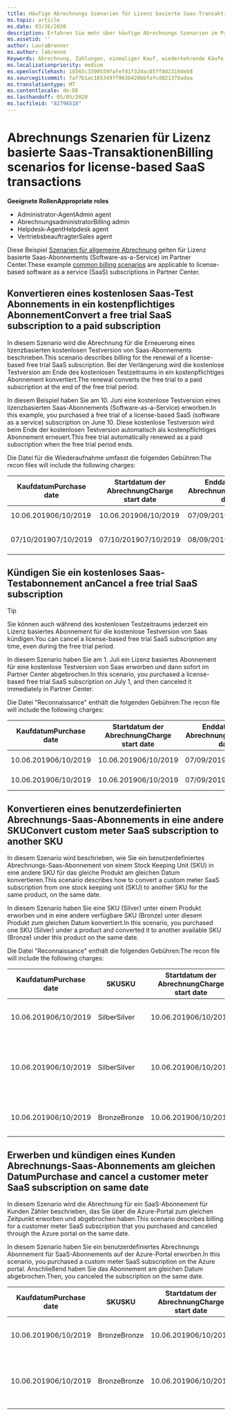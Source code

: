 ```yaml
---
title: Häufige Abrechnungs Szenarien für Lizenz basierte Saas-Transaktionen | Partner Center
ms.topic: article
ms.date: 03/26/2020
description: Erfahren Sie mehr über häufige Abrechnungs Szenarien im Partner Center für Lizenz basierte Saas-Transaktionen.
ms.assetid: ''
author: LauraBrenner
ms.author: labrenne
Keywords: Abrechnung, Zahlungen, einmaliger Kauf, wiederkehrende Käufe, Abonnements, Arbeitsplätze
ms.localizationpriority: medium
ms.openlocfilehash: 18565c3390559fafefd1f32dac85ff0d2310deb8
ms.sourcegitcommit: faf7b1ac1653497f963b428bbfafcd821378adaa
ms.translationtype: MT
ms.contentlocale: de-DE
ms.lasthandoff: 05/05/2020
ms.locfileid: "82798518"
---
```

# <a name="billing-scenarios-for-license-based-saas-transactions"></a><span data-ttu-id="d55f8-104">Abrechnungs Szenarien für Lizenz basierte Saas-Transaktionen</span><span class="sxs-lookup"><span data-stu-id="d55f8-104">Billing scenarios for license-based SaaS transactions</span></span>

<span data-ttu-id="d55f8-105">**Geeignete Rollen**</span><span class="sxs-lookup"><span data-stu-id="d55f8-105">**Appropriate roles**</span></span>

- <span data-ttu-id="d55f8-106">Administrator-Agent</span><span class="sxs-lookup"><span data-stu-id="d55f8-106">Admin agent</span></span>
- <span data-ttu-id="d55f8-107">Abrechnungsadministrator</span><span class="sxs-lookup"><span data-stu-id="d55f8-107">Billing admin</span></span>
- <span data-ttu-id="d55f8-108">Helpdesk-Agent</span><span class="sxs-lookup"><span data-stu-id="d55f8-108">Helpdesk agent</span></span>
- <span data-ttu-id="d55f8-109">Vertriebsbeauftragter</span><span class="sxs-lookup"><span data-stu-id="d55f8-109">Sales agent</span></span>


<span data-ttu-id="d55f8-110">Diese Beispiel [Szenarien für allgemeine Abrechnung](common-billing-scenarios.md) gelten für Lizenz basierte Saas-Abonnements (Software-as-a-Service) im Partner Center.</span><span class="sxs-lookup"><span data-stu-id="d55f8-110">These example [common billing scenarios](common-billing-scenarios.md) are applicable to license-based software as a service (SaaS) subscriptions in Partner Center.</span></span>

## <a name="convert-a-free-trial-saas-subscription-to-a-paid-subscription"></a><span data-ttu-id="d55f8-111">Konvertieren eines kostenlosen Saas-Test Abonnements in ein kostenpflichtiges Abonnement</span><span class="sxs-lookup"><span data-stu-id="d55f8-111">Convert a free trial SaaS subscription to a paid subscription</span></span>

<span data-ttu-id="d55f8-112">In diesem Szenario wird die Abrechnung für die Erneuerung eines lizenzbasierten kostenlosen Testversion von Saas-Abonnements beschrieben.</span><span class="sxs-lookup"><span data-stu-id="d55f8-112">This scenario describes billing for the renewal of a license-based free trial SaaS subscription.</span></span> <span data-ttu-id="d55f8-113">Bei der Verlängerung wird die kostenlose Testversion am Ende des kostenlosen Testzeitraums in ein kostenpflichtiges Abonnement konvertiert.</span><span class="sxs-lookup"><span data-stu-id="d55f8-113">The renewal converts the free trial to a paid subscription at the end of the free trial period.</span></span>

<span data-ttu-id="d55f8-114">In diesem Beispiel haben Sie am 10. Juni eine kostenlose Testversion eines lizenzbasierten Saas-Abonnements (Software-as-a-Service) erworben.</span><span class="sxs-lookup"><span data-stu-id="d55f8-114">In this example, you purchased a free trial of a license-based SaaS (software as a service) subscription on June 10.</span></span> <span data-ttu-id="d55f8-115">Diese kostenlose Testversion wird beim Ende der kostenlosen Testversion automatisch als kostenpflichtiges Abonnement erneuert.</span><span class="sxs-lookup"><span data-stu-id="d55f8-115">This free trial automatically renewed as a paid subscription when the free trial period ends.</span></span>

<span data-ttu-id="d55f8-116">Die Datei für die Wiederaufnahme umfasst die folgenden Gebühren:</span><span class="sxs-lookup"><span data-stu-id="d55f8-116">The recon files will include the following charges:</span></span>

| <span data-ttu-id="d55f8-117">Kaufdatum</span><span class="sxs-lookup"><span data-stu-id="d55f8-117">Purchase date</span></span> | <span data-ttu-id="d55f8-118">Startdatum der Abrechnung</span><span class="sxs-lookup"><span data-stu-id="d55f8-118">Charge start date</span></span> | <span data-ttu-id="d55f8-119">Enddatum der Abrechnung</span><span class="sxs-lookup"><span data-stu-id="d55f8-119">Charge end date</span></span> | <span data-ttu-id="d55f8-120">Unit price</span><span class="sxs-lookup"><span data-stu-id="d55f8-120">Unit price</span></span> | <span data-ttu-id="d55f8-121">Einheiten Menge</span><span class="sxs-lookup"><span data-stu-id="d55f8-121">Unit quantity</span></span> | <span data-ttu-id="d55f8-122">Gesamtbetrag</span><span class="sxs-lookup"><span data-stu-id="d55f8-122">Total amount</span></span> | <span data-ttu-id="d55f8-123">Gebührenart</span><span class="sxs-lookup"><span data-stu-id="d55f8-123">Charge type</span></span> | <span data-ttu-id="d55f8-124">Abonnement Beschreibung</span><span class="sxs-lookup"><span data-stu-id="d55f8-124">Subscription description</span></span> |
| ------------- | ----------------- | --------------- | ---------- | ------------- | ------------ | ----------- | ----------------- |
| <span data-ttu-id="d55f8-125">10.06.2019</span><span class="sxs-lookup"><span data-stu-id="d55f8-125">06/10/2019</span></span> | <span data-ttu-id="d55f8-126">10.06.2019</span><span class="sxs-lookup"><span data-stu-id="d55f8-126">06/10/2019</span></span> | <span data-ttu-id="d55f8-127">07/09/2019</span><span class="sxs-lookup"><span data-stu-id="d55f8-127">07/09/2019</span></span> | <span data-ttu-id="d55f8-128">0 USD</span><span class="sxs-lookup"><span data-stu-id="d55f8-128">$0</span></span> | <span data-ttu-id="d55f8-129">1</span><span class="sxs-lookup"><span data-stu-id="d55f8-129">1</span></span> | <span data-ttu-id="d55f8-130">0 USD</span><span class="sxs-lookup"><span data-stu-id="d55f8-130">$0</span></span> | <span data-ttu-id="d55f8-131">„Neu“,</span><span class="sxs-lookup"><span data-stu-id="d55f8-131">New</span></span> | <span data-ttu-id="d55f8-132">Kostenlose Testversion</span><span class="sxs-lookup"><span data-stu-id="d55f8-132">Free trial</span></span> |
| <span data-ttu-id="d55f8-133">07/10/2019</span><span class="sxs-lookup"><span data-stu-id="d55f8-133">07/10/2019</span></span> | <span data-ttu-id="d55f8-134">07/10/2019</span><span class="sxs-lookup"><span data-stu-id="d55f8-134">07/10/2019</span></span> | <span data-ttu-id="d55f8-135">08/09/2019</span><span class="sxs-lookup"><span data-stu-id="d55f8-135">08/09/2019</span></span> | <span data-ttu-id="d55f8-136">2 USD</span><span class="sxs-lookup"><span data-stu-id="d55f8-136">$2</span></span> | <span data-ttu-id="d55f8-137">1</span><span class="sxs-lookup"><span data-stu-id="d55f8-137">1</span></span> | <span data-ttu-id="d55f8-138">2 USD</span><span class="sxs-lookup"><span data-stu-id="d55f8-138">$2</span></span> | <span data-ttu-id="d55f8-139">Erneuern</span><span class="sxs-lookup"><span data-stu-id="d55f8-139">Renew</span></span> | <span data-ttu-id="d55f8-140">Kostenpflichtiges Abonnement</span><span class="sxs-lookup"><span data-stu-id="d55f8-140">Paid subscription</span></span> |

## <a name="cancel-a-free-trial-saas-subscription"></a><span data-ttu-id="d55f8-141">Kündigen Sie ein kostenloses Saas-Testabonnement an</span><span class="sxs-lookup"><span data-stu-id="d55f8-141">Cancel a free trial SaaS subscription</span></span>

> [!TIP]
> <span data-ttu-id="d55f8-142">Sie können auch während des kostenlosen Testzeitraums jederzeit ein Lizenz basiertes Abonnement für die kostenlose Testversion von Saas kündigen.</span><span class="sxs-lookup"><span data-stu-id="d55f8-142">You can cancel a license-based free trial SaaS subscription any time, even during the free trial period.</span></span>

<span data-ttu-id="d55f8-143">In diesem Szenario haben Sie am 1. Juli ein Lizenz basiertes Abonnement für eine kostenlose Testversion von Saas erworben und dann sofort im Partner Center abgebrochen.</span><span class="sxs-lookup"><span data-stu-id="d55f8-143">In this scenario, you purchased a license-based free trial SaaS subscription on July 1, and then canceled it immediately in Partner Center.</span></span>

<span data-ttu-id="d55f8-144">Die Datei "Reconnaissance" enthält die folgenden Gebühren:</span><span class="sxs-lookup"><span data-stu-id="d55f8-144">The recon file will include the following charges:</span></span>

| <span data-ttu-id="d55f8-145">Kaufdatum</span><span class="sxs-lookup"><span data-stu-id="d55f8-145">Purchase date</span></span> | <span data-ttu-id="d55f8-146">Startdatum der Abrechnung</span><span class="sxs-lookup"><span data-stu-id="d55f8-146">Charge start date</span></span> | <span data-ttu-id="d55f8-147">Enddatum der Abrechnung</span><span class="sxs-lookup"><span data-stu-id="d55f8-147">Charge end date</span></span> | <span data-ttu-id="d55f8-148">Unit price</span><span class="sxs-lookup"><span data-stu-id="d55f8-148">Unit price</span></span> | <span data-ttu-id="d55f8-149">Einheiten Menge</span><span class="sxs-lookup"><span data-stu-id="d55f8-149">Unit quantity</span></span> | <span data-ttu-id="d55f8-150">Gesamtbetrag</span><span class="sxs-lookup"><span data-stu-id="d55f8-150">Total amount</span></span> | <span data-ttu-id="d55f8-151">Gebührenart</span><span class="sxs-lookup"><span data-stu-id="d55f8-151">Charge type</span></span> | <span data-ttu-id="d55f8-152">Abonnement Beschreibung</span><span class="sxs-lookup"><span data-stu-id="d55f8-152">Subscription description</span></span> |
| ------------- | ----------------- | --------------- | ---------- | ------------- | ------------ | ----------- | ----------------- |
| <span data-ttu-id="d55f8-153">10.06.2019</span><span class="sxs-lookup"><span data-stu-id="d55f8-153">06/10/2019</span></span> | <span data-ttu-id="d55f8-154">10.06.2019</span><span class="sxs-lookup"><span data-stu-id="d55f8-154">06/10/2019</span></span> | <span data-ttu-id="d55f8-155">07/09/2019</span><span class="sxs-lookup"><span data-stu-id="d55f8-155">07/09/2019</span></span> | <span data-ttu-id="d55f8-156">0 USD</span><span class="sxs-lookup"><span data-stu-id="d55f8-156">$0</span></span> | <span data-ttu-id="d55f8-157">11</span><span class="sxs-lookup"><span data-stu-id="d55f8-157">11</span></span> | <span data-ttu-id="d55f8-158">0 USD</span><span class="sxs-lookup"><span data-stu-id="d55f8-158">$0</span></span> | <span data-ttu-id="d55f8-159">„Neu“,</span><span class="sxs-lookup"><span data-stu-id="d55f8-159">New</span></span> | <span data-ttu-id="d55f8-160">Kostenlose Testversion</span><span class="sxs-lookup"><span data-stu-id="d55f8-160">Free trial</span></span> |
| <span data-ttu-id="d55f8-161">10.06.2019</span><span class="sxs-lookup"><span data-stu-id="d55f8-161">06/10/2019</span></span> | <span data-ttu-id="d55f8-162">10.06.2019</span><span class="sxs-lookup"><span data-stu-id="d55f8-162">06/10/2019</span></span> | <span data-ttu-id="d55f8-163">07/09/2019</span><span class="sxs-lookup"><span data-stu-id="d55f8-163">07/09/2019</span></span> | <span data-ttu-id="d55f8-164">0 USD</span><span class="sxs-lookup"><span data-stu-id="d55f8-164">$0</span></span> | <span data-ttu-id="d55f8-165">11</span><span class="sxs-lookup"><span data-stu-id="d55f8-165">11</span></span> | <span data-ttu-id="d55f8-166">0 USD</span><span class="sxs-lookup"><span data-stu-id="d55f8-166">$0</span></span> | <span data-ttu-id="d55f8-167">Abbrechen</span><span class="sxs-lookup"><span data-stu-id="d55f8-167">Cancel</span></span> | <span data-ttu-id="d55f8-168">Kostenlose Testversion</span><span class="sxs-lookup"><span data-stu-id="d55f8-168">Free trial</span></span> |

## <a name="convert-custom-meter-saas-subscription-to-another-sku"></a><span data-ttu-id="d55f8-169">Konvertieren eines benutzerdefinierten Abrechnungs-Saas-Abonnements in eine andere SKU</span><span class="sxs-lookup"><span data-stu-id="d55f8-169">Convert custom meter SaaS subscription to another SKU</span></span>

<span data-ttu-id="d55f8-170">In diesem Szenario wird beschrieben, wie Sie ein benutzerdefiniertes Abrechnungs-Saas-Abonnement von einem Stock Keeping Unit (SKU) in eine andere SKU für das gleiche Produkt am gleichen Datum konvertieren.</span><span class="sxs-lookup"><span data-stu-id="d55f8-170">This scenario describes how to convert a custom meter SaaS subscription from one stock keeping unit (SKU) to another SKU for the same product, on the same date.</span></span>

<span data-ttu-id="d55f8-171">In diesem Szenario haben Sie eine SKU (Silver) unter einem Produkt erworben und in eine andere verfügbare SKU (Bronze) unter diesem Produkt zum gleichen Datum konvertiert.</span><span class="sxs-lookup"><span data-stu-id="d55f8-171">In this scenario, you purchased one SKU (Silver) under a product and converted it to another available SKU (Bronze) under this product on the same date.</span></span>

<span data-ttu-id="d55f8-172">Die Datei "Reconnaissance" enthält die folgenden Gebühren:</span><span class="sxs-lookup"><span data-stu-id="d55f8-172">The recon file will include the following charges:</span></span>

| <span data-ttu-id="d55f8-173">Kaufdatum</span><span class="sxs-lookup"><span data-stu-id="d55f8-173">Purchase date</span></span> | <span data-ttu-id="d55f8-174">SKU</span><span class="sxs-lookup"><span data-stu-id="d55f8-174">SKU</span></span> | <span data-ttu-id="d55f8-175">Startdatum der Abrechnung</span><span class="sxs-lookup"><span data-stu-id="d55f8-175">Charge start date</span></span> | <span data-ttu-id="d55f8-176">Enddatum der Abrechnung</span><span class="sxs-lookup"><span data-stu-id="d55f8-176">Charge end date</span></span> | <span data-ttu-id="d55f8-177">Unit price</span><span class="sxs-lookup"><span data-stu-id="d55f8-177">Unit price</span></span> | <span data-ttu-id="d55f8-178">Einheiten Menge</span><span class="sxs-lookup"><span data-stu-id="d55f8-178">Unit quantity</span></span> | <span data-ttu-id="d55f8-179">Gesamtbetrag</span><span class="sxs-lookup"><span data-stu-id="d55f8-179">Total amount</span></span> | <span data-ttu-id="d55f8-180">Gebührenart</span><span class="sxs-lookup"><span data-stu-id="d55f8-180">Charge type</span></span> | <span data-ttu-id="d55f8-181">Abonnement Beschreibung</span><span class="sxs-lookup"><span data-stu-id="d55f8-181">Subscription description</span></span> |
| ------------- | ----------------- | ----------------- | --------------- | ---------- | ------------- | ------------ | ----------- | ----------------- |
| <span data-ttu-id="d55f8-182">10.06.2019</span><span class="sxs-lookup"><span data-stu-id="d55f8-182">06/10/2019</span></span> | <span data-ttu-id="d55f8-183">Silber</span><span class="sxs-lookup"><span data-stu-id="d55f8-183">Silver</span></span> | <span data-ttu-id="d55f8-184">10.06.2019</span><span class="sxs-lookup"><span data-stu-id="d55f8-184">06/10/2019</span></span> | <span data-ttu-id="d55f8-185">10.06.2019</span><span class="sxs-lookup"><span data-stu-id="d55f8-185">06/10/2019</span></span> | <span data-ttu-id="d55f8-186">20 USD</span><span class="sxs-lookup"><span data-stu-id="d55f8-186">$20</span></span> | <span data-ttu-id="d55f8-187">1</span><span class="sxs-lookup"><span data-stu-id="d55f8-187">1</span></span> | <span data-ttu-id="d55f8-188">20 USD</span><span class="sxs-lookup"><span data-stu-id="d55f8-188">$20</span></span> | <span data-ttu-id="d55f8-189">„Neu“,</span><span class="sxs-lookup"><span data-stu-id="d55f8-189">New</span></span> | <span data-ttu-id="d55f8-190">Benutzerdefiniertes Abrechnungs Abonnement für Saas</span><span class="sxs-lookup"><span data-stu-id="d55f8-190">Custom meter SaaS subscription</span></span> |
| <span data-ttu-id="d55f8-191">10.06.2019</span><span class="sxs-lookup"><span data-stu-id="d55f8-191">06/10/2019</span></span> | <span data-ttu-id="d55f8-192">Silber</span><span class="sxs-lookup"><span data-stu-id="d55f8-192">Silver</span></span> | <span data-ttu-id="d55f8-193">10.06.2019</span><span class="sxs-lookup"><span data-stu-id="d55f8-193">06/10/2019</span></span> | <span data-ttu-id="d55f8-194">10.06.2019</span><span class="sxs-lookup"><span data-stu-id="d55f8-194">06/10/2019</span></span> | <span data-ttu-id="d55f8-195">20 USD</span><span class="sxs-lookup"><span data-stu-id="d55f8-195">$20</span></span> | <span data-ttu-id="d55f8-196">1</span><span class="sxs-lookup"><span data-stu-id="d55f8-196">1</span></span> | <span data-ttu-id="d55f8-197">-$20</span><span class="sxs-lookup"><span data-stu-id="d55f8-197">-$20</span></span> | <span data-ttu-id="d55f8-198">Convert</span><span class="sxs-lookup"><span data-stu-id="d55f8-198">Convert</span></span> | <span data-ttu-id="d55f8-199">Anteilsmäßig angeforderte Rechnung für benutzerdefiniertes Abrechnungs-Saas-Abonnement</span><span class="sxs-lookup"><span data-stu-id="d55f8-199">Prorated rebill for custom meter SaaS subscription</span></span> |
| <span data-ttu-id="d55f8-200">10.06.2019</span><span class="sxs-lookup"><span data-stu-id="d55f8-200">06/10/2019</span></span> | <span data-ttu-id="d55f8-201">Bronze</span><span class="sxs-lookup"><span data-stu-id="d55f8-201">Bronze</span></span> | <span data-ttu-id="d55f8-202">10.06.2019</span><span class="sxs-lookup"><span data-stu-id="d55f8-202">06/10/2019</span></span> | <span data-ttu-id="d55f8-203">10.06.2019</span><span class="sxs-lookup"><span data-stu-id="d55f8-203">06/10/2019</span></span> | <span data-ttu-id="d55f8-204">10 USD</span><span class="sxs-lookup"><span data-stu-id="d55f8-204">$10</span></span> | <span data-ttu-id="d55f8-205">1</span><span class="sxs-lookup"><span data-stu-id="d55f8-205">1</span></span> | <span data-ttu-id="d55f8-206">10 USD</span><span class="sxs-lookup"><span data-stu-id="d55f8-206">$10</span></span> | <span data-ttu-id="d55f8-207">Convert</span><span class="sxs-lookup"><span data-stu-id="d55f8-207">Convert</span></span> | <span data-ttu-id="d55f8-208">Benutzerdefiniertes Abrechnungs Abonnement für Saas</span><span class="sxs-lookup"><span data-stu-id="d55f8-208">Custom meter SaaS subscription</span></span> |

## <a name="purchase-and-cancel-a-customer-meter-saas-subscription-on-same-date"></a><span data-ttu-id="d55f8-209">Erwerben und kündigen eines Kunden Abrechnungs-Saas-Abonnements am gleichen Datum</span><span class="sxs-lookup"><span data-stu-id="d55f8-209">Purchase and cancel a customer meter SaaS subscription on same date</span></span>

<span data-ttu-id="d55f8-210">In diesem Szenario wird die Abrechnung für ein SaaS-Abonnement für Kunden Zähler beschrieben, das Sie über die Azure-Portal zum gleichen Zeitpunkt erworben und abgebrochen haben.</span><span class="sxs-lookup"><span data-stu-id="d55f8-210">This scenario describes billing for a customer meter SaaS subscription that you purchased and canceled through the Azure portal on the same date.</span></span>

<span data-ttu-id="d55f8-211">In diesem Szenario haben Sie ein benutzerdefiniertes Abrechnungs Abonnement für SaaS-Abonnements auf der Azure-Portal erworben.</span><span class="sxs-lookup"><span data-stu-id="d55f8-211">In this scenario, you purchased a custom meter SaaS subscription on the Azure portal.</span></span> <span data-ttu-id="d55f8-212">Anschließend haben Sie das Abonnement am gleichen Datum abgebrochen.</span><span class="sxs-lookup"><span data-stu-id="d55f8-212">Then, you canceled the subscription on the same date.</span></span>

| <span data-ttu-id="d55f8-213">Kaufdatum</span><span class="sxs-lookup"><span data-stu-id="d55f8-213">Purchase date</span></span> | <span data-ttu-id="d55f8-214">SKU</span><span class="sxs-lookup"><span data-stu-id="d55f8-214">SKU</span></span> | <span data-ttu-id="d55f8-215">Startdatum der Abrechnung</span><span class="sxs-lookup"><span data-stu-id="d55f8-215">Charge start date</span></span> | <span data-ttu-id="d55f8-216">Enddatum der Abrechnung</span><span class="sxs-lookup"><span data-stu-id="d55f8-216">Charge end date</span></span> | <span data-ttu-id="d55f8-217">Unit price</span><span class="sxs-lookup"><span data-stu-id="d55f8-217">Unit price</span></span> | <span data-ttu-id="d55f8-218">Einheiten Menge</span><span class="sxs-lookup"><span data-stu-id="d55f8-218">Unit quantity</span></span> | <span data-ttu-id="d55f8-219">Gesamtbetrag</span><span class="sxs-lookup"><span data-stu-id="d55f8-219">Total amount</span></span> | <span data-ttu-id="d55f8-220">Gebührenart</span><span class="sxs-lookup"><span data-stu-id="d55f8-220">Charge type</span></span> | <span data-ttu-id="d55f8-221">Abonnement Beschreibung</span><span class="sxs-lookup"><span data-stu-id="d55f8-221">Subscription description</span></span> |
| ------------- | ------------- |----------------- | --------------- | ---------- | ------------- | ------------ | ----------- | ----------------- |
| <span data-ttu-id="d55f8-222">10.06.2019</span><span class="sxs-lookup"><span data-stu-id="d55f8-222">06/10/2019</span></span> | <span data-ttu-id="d55f8-223">Bronze</span><span class="sxs-lookup"><span data-stu-id="d55f8-223">Bronze</span></span> | <span data-ttu-id="d55f8-224">10.06.2019</span><span class="sxs-lookup"><span data-stu-id="d55f8-224">06/10/2019</span></span> | <span data-ttu-id="d55f8-225">10.06.2019</span><span class="sxs-lookup"><span data-stu-id="d55f8-225">06/10/2019</span></span> | <span data-ttu-id="d55f8-226">10 USD</span><span class="sxs-lookup"><span data-stu-id="d55f8-226">$10</span></span> | <span data-ttu-id="d55f8-227">1</span><span class="sxs-lookup"><span data-stu-id="d55f8-227">1</span></span> | <span data-ttu-id="d55f8-228">10 USD</span><span class="sxs-lookup"><span data-stu-id="d55f8-228">$10</span></span> | <span data-ttu-id="d55f8-229">„Neu“,</span><span class="sxs-lookup"><span data-stu-id="d55f8-229">New</span></span> | <span data-ttu-id="d55f8-230">Benutzerdefiniertes Abrechnungs Abonnement für Saas</span><span class="sxs-lookup"><span data-stu-id="d55f8-230">Custom meter SaaS subscription</span></span> |
| <span data-ttu-id="d55f8-231">10.06.2019</span><span class="sxs-lookup"><span data-stu-id="d55f8-231">06/10/2019</span></span> | <span data-ttu-id="d55f8-232">Bronze</span><span class="sxs-lookup"><span data-stu-id="d55f8-232">Bronze</span></span> | <span data-ttu-id="d55f8-233">10.06.2019</span><span class="sxs-lookup"><span data-stu-id="d55f8-233">06/10/2019</span></span> | <span data-ttu-id="d55f8-234">10.06.2019</span><span class="sxs-lookup"><span data-stu-id="d55f8-234">06/10/2019</span></span> | <span data-ttu-id="d55f8-235">10 USD</span><span class="sxs-lookup"><span data-stu-id="d55f8-235">$10</span></span> | <span data-ttu-id="d55f8-236">1</span><span class="sxs-lookup"><span data-stu-id="d55f8-236">1</span></span> | <span data-ttu-id="d55f8-237">-$10</span><span class="sxs-lookup"><span data-stu-id="d55f8-237">-$10</span></span> | <span data-ttu-id="d55f8-238">CancelImmediate</span><span class="sxs-lookup"><span data-stu-id="d55f8-238">CancelImmediate</span></span> | <span data-ttu-id="d55f8-239">Benutzerdefiniertes Abrechnungs Abonnement für Saas</span><span class="sxs-lookup"><span data-stu-id="d55f8-239">Custom meter SaaS subscription</span></span> |
